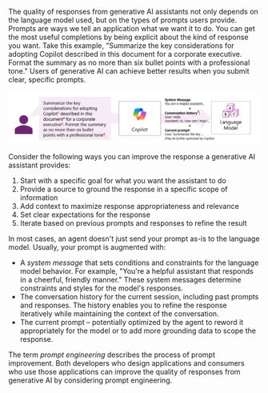 The quality of responses from generative AI assistants not only depends on the language model used, but on the types of prompts users provide. Prompts are ways we tell an application what we want it to do. You can get the most useful completions by being explicit about the kind of response you want. Take this example, "Summarize the key considerations for adopting Copilot described in this document for a corporate executive. Format the summary as no more than six bullet points with a professional tone." Users of generative AI can achieve better results when you submit clear, specific prompts.

![A screenshot of the considerations for improving a copilot response that corresponds with the numbered list below.](../media/writing-prompts.png)

Consider the following ways you can improve the response a generative AI assistant provides:

1. Start with a specific goal for what you want the assistant to do
2. Provide a source to ground the response in a specific scope of information
3. Add context to maximize response appropriateness and relevance
4. Set clear expectations for the response
5. Iterate based on previous prompts and responses to refine the result

In most cases, an agent doesn't just send your prompt as-is to the language model. Usually, your prompt is augmented with:
- A *system message* that sets conditions and constraints for the language model behavior. For example, "You're a helpful assistant that responds in a cheerful, friendly manner." These system messages determine constraints and styles for the model's responses.
- The conversation history for the current session, including past prompts and responses. The history enables you to refine the response iteratively while maintaining the context of the conversation.
- The current prompt – potentially optimized by the agent to reword it appropriately for the model or to add more grounding data to scope the response.

The term *prompt engineering* describes the process of prompt improvement. Both developers who design applications and consumers who use those applications can improve the quality of responses from generative AI by considering prompt engineering. 
